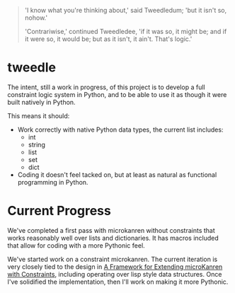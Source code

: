 
> 'I know what you're thinking about,' said Tweedledum; 'but it isn't so, nohow.'
>
> 'Contrariwise,' continued Tweedledee, 'if it was so, it might be; and if it were so, it would be; but as it isn't, it ain't. That's logic.'

# tweedle

The intent, still a work in progress, of this project is to develop a full constraint logic system in Python, and to be able to use it as though it were built natively in Python.

This means it should:
* Work correctly with native Python data types, the current list includes:
  - int
  - string
  - list
  - set
  - dict
* Coding it doesn't feel tacked on, but at least as natural as functional programming in Python.

# Current Progress

We've completed a first pass with microkanren without constraints that works reasonably well over lists and dictionaries.  It has macros included that allow for coding with a more Pythonic feel.

We've started work on a constraint microkanren. The current iteration is very closely tied to the design in [A Framework for Extending microKanren with Constraints](https://arxiv.org/pdf/1701.00633), including operating over lisp style data structures.  Once I've solidified the implementation, then I'll work on making it more Pythonic.
